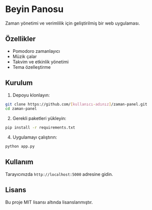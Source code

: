 # Beyin Panosu
Zaman yönetimi ve verimlilik için geliştirilmiş bir web uygulaması.

## Özellikler

- Pomodoro zamanlayıcı
- Müzik çalar
- Takvim ve etkinlik yönetimi
- Tema özelleştirme

## Kurulum

1. Depoyu klonlayın:
```bash
git clone https://github.com/[kullanıcı-adınız]/zaman-panel.git
cd zaman-panel
```

2. Gerekli paketleri yükleyin:
```bash
pip install -r requirements.txt
```



4. Uygulamayı çalıştırın:
```bash
python app.py
```

## Kullanım

Tarayıcınızda `http://localhost:5000` adresine gidin.

## Lisans

Bu proje MIT lisansı altında lisanslanmıştır. 
